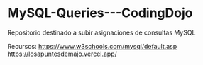 # MySQL-Queries---CodingDojo
Repositorio destinado a subir asignaciones de consultas MySQL

Recursos:
  https://www.w3schools.com/mysql/default.asp
  https://losapuntesdemajo.vercel.app/
  

